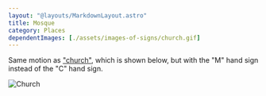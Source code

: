 ```yaml
---
layout: "@layouts/MarkdownLayout.astro"
title: Mosque
category: Places
dependentImages: [./assets/images-of-signs/church.gif]
---
```


Same motion as ["church"](./church), which is shown below,
but with the "M" hand sign instead of the "C" hand sign.

![Church](@signs/church.gif)
